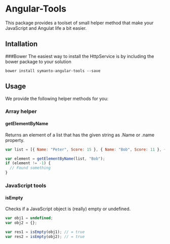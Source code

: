 # Angular-Tools
This package provides a toolset of small helper method that make your JavaScript and Angulat life a bit easier.

## Intallation
###Bower
The easiest way to install the HttpService is by including the bower package to your solution
```shell
bower install symanto-angular-tools --save
```

## Usage
We provide the following helper methods for you:
### Array helper
#### getElementByName
Returns an element of a list that has the given string as .Name or .name property.
```javascript
var list = [{ Name: "Peter", Score: 15 }, { Name: "Bob", Score: 11 }, { Name: "Justus", Score: 23 }];

var element = getElementByName(list, "Bob");
if (element != -1) {
  // Found something
}
```

### JavaScript tools
#### isEmpty
Checks if a JavaScript object is (really) empty or undefined.
```javascript
var obj1 = undefined;
var obj2 = {};

var res1 = isEmpty(obj1); // = true
var res2 = isEmpty(obj2); // = true
```

